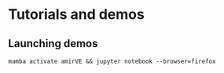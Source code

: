 # Tutorials and demos

## Launching demos
```
mamba activate amirVE && jupyter notebook --browser=firefox
```

